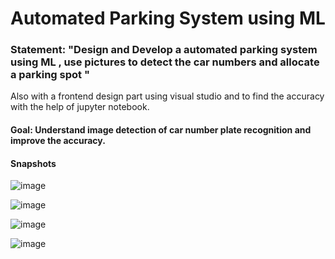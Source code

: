# Automated Parking System using ML

### Statement: "Design and Develop a automated parking system using ML , use pictures to detect the car numbers and allocate a parking spot "
Also with a frontend design part using visual studio and to find the accuracy with the help of jupyter notebook.

#### Goal: Understand image detection of car number plate recognition and improve the accuracy.

#### Snapshots
![image](https://user-images.githubusercontent.com/67750128/193599214-e9015773-85db-45da-8f8b-1239e226ee75.png)

![image](https://user-images.githubusercontent.com/67750128/193599251-ab2091fa-91db-460b-a664-6132ce5fef14.png)

![image](https://user-images.githubusercontent.com/67750128/193599273-f5498dae-1a0b-47de-a3f2-602bbfc09d96.png)

![image](https://user-images.githubusercontent.com/67750128/193599355-74b26b5f-19c3-4b62-aa47-f0874e13c85d.png)







